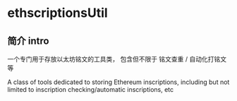 # ethscriptionsUtil

## 简介 intro
一个专门用于存放以太坊铭文的工具类， 包含但不限于 铭文查重 / 自动化打铭文等

A class of tools dedicated to storing Ethereum inscriptions, including but not limited to inscription checking/automatic inscriptions, etc

